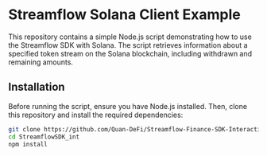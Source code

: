 # Streamflow Solana Client Example

This repository contains a simple Node.js script demonstrating how to use the Streamflow SDK with Solana. The script retrieves information about a specified token stream on the Solana blockchain, including withdrawn and remaining amounts.

## Installation

Before running the script, ensure you have Node.js installed. Then, clone this repository and install the required dependencies:

```bash
git clone https://github.com/Quan-DeFi/Streamflow-Finance-SDK-Interaction/
cd StreamflowSDK_int
npm install
